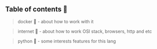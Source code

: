 ## Table of contents 📓

> docker 🐳 - about how to work with it

> internet 🤖 - about how to work OSI stack, browsers, http and etc

> python 🐍 - some interests features for this lang